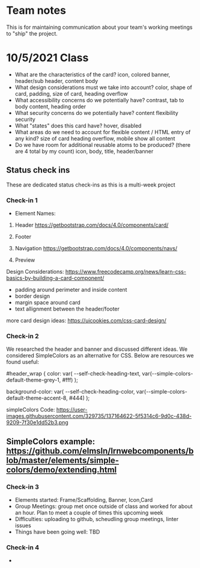 # Team notes
This is for maintaining communication about your team's working meetings to "ship" the project.

# 10/5/2021 Class
- What are the characteristics of the card?
icon, colored banner, header/sub header, content body
- What design considerations must we take into account?
color, shape of card, padding, size of card, heading overflow
- What accessibility concerns do we potentially have?
contrast, tab to body content, heading order
- What security concerns do we potentially have?
content flexibility security
- What "states" does this card have?
hover, disabled
- What areas do we need to account for flexible content / HTML entry of any kind?
size of card heading overflow, mobile show all content
- Do we have room for additional reusable atoms to be produced? (there are 4 total by my count)
icon, body, title, header/banner


## Status check ins
These are dedicated status check-ins as this is a multi-week project
### Check-in 1
- Element Names:
1) Header
https://getbootstrap.com/docs/4.0/components/card/
2) Footer 
3) Navigation
https://getbootstrap.com/docs/4.0/components/navs/

4) Preview

Design Considerations:
https://www.freecodecamp.org/news/learn-css-basics-by-building-a-card-component/
- padding around perimeter and inside content
- border design
- margin space around card
- text allignment between the header/footer

more card design ideas:
https://uicookies.com/css-card-design/
### Check-in 2
 We researched the header and banner and discussed different ideas. We considered SimpleColors as an alternative for CSS. Below are resources we found useful:

#header_wrap {
          color: var(
            --self-check-heading-text,
            var(--simple-colors-default-theme-grey-1, #fff)
          );

 background-color: var(
            --self-check-heading-color,
            var(--simple-colors-default-theme-accent-8, #444)
          );

simpleColors Code:
https://user-images.githubusercontent.com/329735/137164622-5f5314c6-9d0c-438d-9209-7f30e1dd52b3.png

SimpleColors example:
https://github.com/elmsln/lrnwebcomponents/blob/master/elements/simple-colors/demo/extending.html
- 
### Check-in 3
-  Elements started: Frame/Scaffolding, Banner, Icon,Card
- Group Meetings: group met once outside of class and worked for about an hour. Plan to meet a couple of times this upcoming week
- Difficulties: uploading to github, scheudling group meetings, linter issues
- Things have been going well: TBD
### Check-in 4
- 
